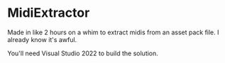 # MidiExtractor
Made in like 2 hours on a whim to extract midis from an asset pack file. I already know it's awful.

You'll need Visual Studio 2022 to build the solution.
